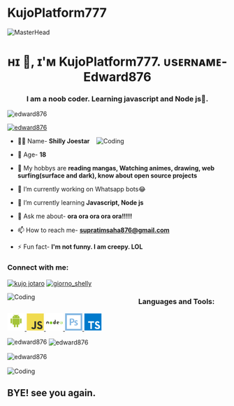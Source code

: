 <h1>KujoPlatform777</h1>

![MasterHead](https://images-wixmp-ed30a86b8c4ca887773594c2.wixmp.com/f/785fcca0-facc-48a6-a7bf-022b4b89d1fc/d91qkw7-4d07daf4-e3a7-4601-b275-c9a4d78740e9.gif?token=eyJ0eXAiOiJKV1QiLCJhbGciOiJIUzI1NiJ9.eyJzdWIiOiJ1cm46YXBwOiIsImlzcyI6InVybjphcHA6Iiwib2JqIjpbW3sicGF0aCI6IlwvZlwvNzg1ZmNjYTAtZmFjYy00OGE2LWE3YmYtMDIyYjRiODlkMWZjXC9kOTFxa3c3LTRkMDdkYWY0LWUzYTctNDYwMS1iMjc1LWM5YTRkNzg3NDBlOS5naWYifV1dLCJhdWQiOlsidXJuOnNlcnZpY2U6ZmlsZS5kb3dubG9hZCJdfQ.GybJz9vM8izQ_m6b02zujOvLaQVfpYH995vnbjMyxq0)

<h1 align="center">ʜɪ 👋, ɪ'ᴍ KujoPlatform777. ᴜsᴇʀɴᴀᴍᴇ- Edward876</h1>
<h3 align="center">I am a noob coder. Learning javascript and Node js👀.</h3>

<p align="left"> <img src="https://komarev.com/ghpvc/?username=edward876&label=Profile%20views&color=0e75b6&style=flat" alt="edward876"> </p>

<p align="left"> <a href="https://github.com/ryo-ma/github-profile-trophy"><img src="https://github-profile-trophy.vercel.app/?username=edward876" alt="edward876" /></a> </p>
<img align="right" alt="Coding" width="300" src="https://i.pinimg.com/originals/a3/9a/b8/a39ab8da40260a8ea4f1a84cb0fa55e0.gif">

- 💜✨ Name- **Shilly Joestar**

- 🎂 Age- **18**

- 🍥 My hobbys are **reading mangas, Watching animes, drawing, web surfing(surface and dark), know about open source projects**


- 🔭 I’m currently working on Whatsapp bots😂

- 🌱 I’m currently learning **Javascript, Node js**

- 💬 Ask me about- **ora ora ora ora ora!!!!!**

- 📫 How to reach me- **supratimsaha876@gmail.com**

- ⚡ Fun fact- **I'm not funny. I am creepy. LOL**

<h3 align="left">Connect with me:</h3>
<p align="left">
<a href="https://fb.com/kujo jotaro" target="blank"><img align="center" src="https://cdn.jsdelivr.net/npm/simple-icons@3.0.1/icons/facebook.svg" alt="kujo jotaro" height="30" width="40" /></a>
<a href="https://instagram.com/giorno_shelly" target="blank"><img align="center" src="https://cdn.jsdelivr.net/npm/simple-icons@3.0.1/icons/instagram.svg" alt="giorno_shelly" height="30" width="40" /></a>
</p>
<img align="left" alt="Coding" width="300" src="http://pa1.narvii.com/7118/d0832c8c7f818106ce590692af0d3d00196eebb3r1-267-320_00.gif">
<h3 align="left">Languages and Tools:</h3>
<p align="left"> <a href="https://developer.android.com" target="_blank"> <img src="https://raw.githubusercontent.com/devicons/devicon/master/icons/android/android-original-wordmark.svg" alt="android" width="40" height="40"/> </a> <a href="https://developer.mozilla.org/en-US/docs/Web/JavaScript" target="_blank"> <img src="https://raw.githubusercontent.com/devicons/devicon/master/icons/javascript/javascript-original.svg" alt="javascript" width="40" height="40"/> </a> <a href="https://nodejs.org" target="_blank"> <img src="https://raw.githubusercontent.com/devicons/devicon/master/icons/nodejs/nodejs-original-wordmark.svg" alt="nodejs" width="40" height="40"/> </a> <a href="https://www.photoshop.com/en" target="_blank"> <img src="https://raw.githubusercontent.com/devicons/devicon/master/icons/photoshop/photoshop-line.svg" alt="photoshop" width="40" height="40"/> </a> <a href="https://www.typescriptlang.org/" target="_blank"> <img src="https://raw.githubusercontent.com/devicons/devicon/master/icons/typescript/typescript-original.svg" alt="typescript" width="40" height="40"/> </a> </p>

<p><img align="left" src="https://github-readme-stats.vercel.app/api/top-langs?username=edward876&show_icons=true&locale=en&layout=compact" alt="edward876" /></p>

<p>&nbsp;<img align="center" src="https://github-readme-stats.vercel.app/api?username=edward876&show_icons=true&locale=en" alt="edward876" /></p>

<p><img align="center" src="https://github-readme-streak-stats.herokuapp.com/?user=edward876&" alt="edward876" /></p>
<img align="center" alt="Coding" width="300" src="https://static.wikia.nocookie.net/f2bfb029-c543-476c-8fca-7c673741194f"> <h2>BYE! see you again.</h2>
